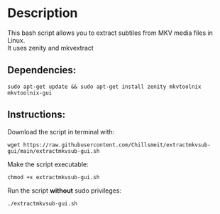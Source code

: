 # Description

This bash script allows you to extract subtiles from MKV media files in Linux.<br>
It uses zenity and mkvextract <br>

## Dependencies:
```
sudo apt-get update && sudo apt-get install zenity mkvtoolnix mkvtoolnix-gui
```

## Instructions:

Download the script in terminal with:
```
wget https://raw.githubusercontent.com/Chillsmeit/extractmkvsub-gui/main/extractmkvsub-gui.sh
```
Make the script executable:
```
chmod +x extractmkvsub-gui.sh
```
Run the script **without** sudo privileges:
```
./extractmkvsub-gui.sh
```
